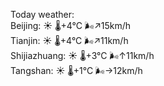 Today weather:  
Beijing: ☀️ 🌡️+4°C 🌬️↗15km/h  
Tianjin: ☀️ 🌡️+4°C 🌬️↗11km/h  
Shijiazhuang: ☀️ 🌡️+3°C 🌬️↑11km/h  
Tangshan: ☀️ 🌡️+1°C 🌬️→12km/h  
